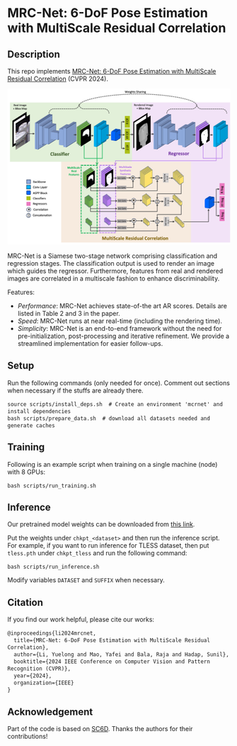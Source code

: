 # MRC-Net: 6-DoF Pose Estimation with MultiScale Residual Correlation #

## Description ##
This repo implements [MRC-Net: 6-DoF Pose Estimation with MultiScale Residual Correlation](https://arxiv.org/abs/2403.08019) (CVPR 2024).

![img](misc/architecture5.png)

MRC-Net is a Siamese two-stage network comprising classification and regression stages. The classification output is used to render an image which guides the regressor. Furthermore, features from real and rendered images are correlated in a multiscale fashion to enhance discriminability.

Features:
- *Performance*: MRC-Net achieves state-of-the art AR scores. Details are listed in Table 2 and 3 in the paper.
- *Speed*: MRC-Net runs at near real-time (including the rendering time).
- *Simplicity*: MRC-Net is an end-to-end framework without the need for pre-initialization, post-processing and iterative refinement. We provide a streamlined implementation for easier follow-ups.

## Setup ##
Run the following commands (only needed for once). Comment out sections when necessary if the stuffs are already there.
```
source scripts/install_deps.sh  # Create an environment 'mcrnet' and install dependencies
bash scripts/prepare_data.sh  # download all datasets needed and generate caches
```

## Training ##
Following is an example script when training on a single machine (node) with 8 GPUs:
```
bash scripts/run_training.sh
```

## Inference ##
Our pretrained model weights can be downloaded from [this link](https://drive.google.com/file/d/1Bz2ZFAoTHk-pjCcr3HceCLIcj0ugYYia/view?usp=sharing).

Put the weights under `chkpt_<dataset>` and then run the inference script. For example, if you want to run inference for TLESS dataset, then put `tless.pth` under `chkpt_tless` and run the following command:

```
bash scripts/run_inference.sh
```
Modify variables `DATASET` and `SUFFIX` when necessary.

## Citation ##
If you find our work helpful, please cite our works:
```
@inproceedings{li2024mrcnet,
  title={MRC-Net: 6-DoF Pose Estimation with MultiScale Residual Correlation},
  author={Li, Yuelong and Mao, Yafei and Bala, Raja and Hadap, Sunil},
  booktitle={2024 IEEE Conference on Computer Vision and Pattern Recognition (CVPR)},
  year={2024},
  organization={IEEE}
}
```

## Acknowledgement ##
Part of the code is based on [SC6D](https://github.com/dingdingcai/SC6D-pose). Thanks the authors for their contributions!
